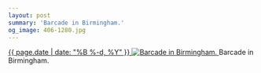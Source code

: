 ```yaml
---
layout: post
summary: 'Barcade in Birmingham.'
og_image: 406-1280.jpg
---
```


<p>
 <time>
  <a href="/406">
   {{ page.date | date: "%B %-d, %Y" }}
  </a>
 </time>
 <a href="/406">
  <img alt="Barcade in Birmingham." sizes="(min-width: 700px) 50vw, calc(100vw - 2rem)" src="{{ site.assets_url }}/406-640.jpg" srcset="{{ site.assets_url }}/406-1280.jpg 1280w, {{ site.assets_url }}/406-960.jpg 960w, {{ site.assets_url }}/406-640.jpg 640w, {{ site.assets_url }}/406-320.jpg 320w"/>
 </a>
 <span>
  Barcade in Birmingham.
 </span>
</p>
